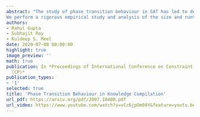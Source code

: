 ```yaml
---
abstract: "The study of phase transition behaviour in SAT has led to deeper understanding and algorithmic improvements of modern SAT solvers. Motivated by these prior studies of phase transitions in SAT, we seek to study the behaviour of size and compile-time behaviour for random k-CNF formulas in the context of knowledge compilation.
We perform a rigorous empirical study and analysis of the size and runtime behavior for different knowledge compilation forms (and their corresponding compilation algorithms): d-DNNFs, SDDs and OBDDs across multiple tools and compilation algorithms. We employ instances generated from the random k-CNF model with varying generation parameters to empirically reason about the expected and median behavior of size and compilation-time for these languages. Our work is similar in spirit to the early work in CSP community on phase transition behavior in SAT/CSP. In a similar spirit, we identify the interesting behavior with respect to different parameters: clause density and solution density, a novel control parameter that we identify for the study of phase transition behavior in the context of knowledge compilation. Furthermore, we summarize our empirical study in terms of two concrete conjectures; a rigorous study of these conjectures will possibly require new theoretical tools."
authors:
- Rahul Gupta
- Subhajit Roy
- Kuldeep S. Meel
date: 2020-07-08 00:00:00
highlight: true
image_preview: ''
math: true
publication: In *Proceedings of International Conference on Constraint Programming
  (CP)*
publication_types:
- '1'
selected: true
title: 'Phase Transition Behaviour in Knowledge Compilation'
url_pdf: https://arxiv.org/pdf/2007.10400.pdf
url_video: https://www.youtube.com/watch?v=vCc6jpOm04Y&feature=youtu.be
---
```



